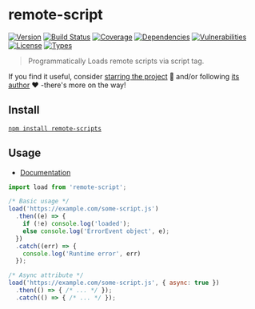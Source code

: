 # remote-script

[![Version](https://img.shields.io/npm/v/remote-script.svg)](https://www.npmjs.com/package/remote-script)
[![Build Status](https://img.shields.io/travis/rafamel/armory/master.svg)](https://travis-ci.org/rafamel/armory)
[![Coverage](https://img.shields.io/coveralls/rafamel/armory/master.svg)](https://coveralls.io/github/rafamel/armory)
[![Dependencies](https://img.shields.io/david/rafamel/armory.svg?path=packages%2Fremote-script)](https://david-dm.org/rafamel/armory.svg?path=packages%2Fremote-script)
[![Vulnerabilities](https://img.shields.io/snyk/vulnerabilities/npm/remote-script.svg)](https://snyk.io/test/npm/remote-script)
[![License](https://img.shields.io/github/license/rafamel/armory.svg)](https://github.com/rafamel/armory/blob/master/LICENSE)
[![Types](https://img.shields.io/npm/types/remote-script.svg)](https://www.npmjs.com/package/remote-script)

> Programmatically Loads remote scripts via script tag.

If you find it useful, consider [starring the project](https://github.com/rafamel/remote-script) 💪 and/or following [its author](https://github.com/rafamel) ❤️ -there's more on the way!

## Install

[`npm install remote-scripts`](https://www.npmjs.com/package/remote-script)

## Usage

* [Documentation](https://rafamel.github.io/armory/remote-script/globals.html)

```javascript
import load from 'remote-script';

/* Basic usage */
load('https://example.com/some-script.js')
  .then((e) => {
    if (!e) console.log('loaded');
    else console.log('ErrorEvent object', e);
  })
  .catch((err) => {
    console.log('Runtime error', err)
  });

/* Async attribute */
load('https://example.com/some-script.js', { async: true })
  .then(() => { /* ... */ });
  .catch(() => { /* ... */ });
```
